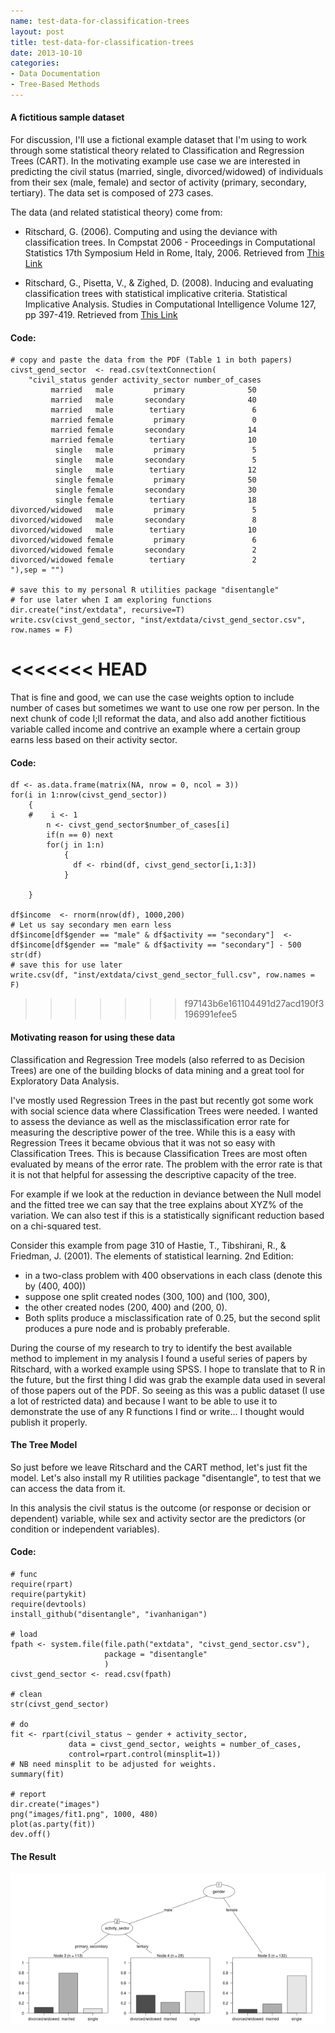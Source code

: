 ```yaml
---
name: test-data-for-classification-trees
layout: post
title: test-data-for-classification-trees
date: 2013-10-10
categories:
- Data Documentation
- Tree-Based Methods
---
```

#### A fictitious sample dataset
For discussion, I'll use a fictional example dataset that I'm using to work through some statistical theory related to Classification and Regression Trees (CART).
In the motivating example use case we are interested in predicting the civil status (married, single, divorced/widowed) of individuals from their sex (male, female) and sector of activity (primary, secondary, tertiary). The data set is composed of 273 cases.

The data (and related statistical theory) come from:

- Ritschard, G. (2006). Computing and using the deviance with classification trees. In Compstat 2006 - Proceedings in Computational Statistics 17th Symposium Held in Rome, Italy, 2006. Retrieved from [This Link](http://mephisto.unige.ch/pub/publications/gr/ritschard_compstat06.pdf)

- Ritschard, G., Pisetta, V., & Zighed, D. (2008). Inducing and evaluating classification trees with statistical implicative criteria. Statistical Implicative Analysis. Studies in Computational Intelligence Volume 127, pp 397-419. Retrieved from [This Link](http://mephisto.unige.ch/pub/publications/gr/ritsch-pisetta-zighed_bookGras_rev.pdf)

#### Code:
    # copy and paste the data from the PDF (Table 1 in both papers)
    civst_gend_sector  <- read.csv(textConnection(
        "civil_status gender activity_sector number_of_cases
             married   male         primary              50
             married   male       secondary              40
             married   male        tertiary               6
             married female         primary               0
             married female       secondary              14
             married female        tertiary              10
              single   male         primary               5
              single   male       secondary               5
              single   male        tertiary              12
              single female         primary              50
              single female       secondary              30
              single female        tertiary              18
    divorced/widowed   male         primary               5
    divorced/widowed   male       secondary               8
    divorced/widowed   male        tertiary              10
    divorced/widowed female         primary               6
    divorced/widowed female       secondary               2
    divorced/widowed female        tertiary               2
    "),sep = "")

    # save this to my personal R utilities package "disentangle" 
    # for use later when I am exploring functions
    dir.create("inst/extdata", recursive=T)
    write.csv(civst_gend_sector, "inst/extdata/civst_gend_sector.csv", row.names = F)

<<<<<<< HEAD
=======
<p></p>

That is fine and good, we can use the case weights option to include number of cases but sometimes we want to use one row per person.
In the next chunk of code I;ll reformat the data, and also add another fictitious variable called income and contrive an example where a certain group earns less based on their activity sector.

#### Code:
    df <- as.data.frame(matrix(NA, nrow = 0, ncol = 3))
    for(i in 1:nrow(civst_gend_sector))
        {
        #    i <- 1
            n <- civst_gend_sector$number_of_cases[i]
            if(n == 0) next
            for(j in 1:n)
                {
                  df <- rbind(df, civst_gend_sector[i,1:3])              
                }
     
        }

    df$income  <- rnorm(nrow(df), 1000,200)
    # Let us say secondary men earn less
    df$income[df$gender == "male" & df$activity == "secondary"]  <- df$income[df$gender == "male" & df$activity == "secondary"] - 500
    str(df)
    # save this for use later
    write.csv(df, "inst/extdata/civst_gend_sector_full.csv", row.names = F)

>>>>>>> f97143b6e161104491d27acd190f3196991efee5
#### Motivating reason for using these data
Classification and Regression Tree models (also referred to as Decision Trees) are one of the building blocks of data mining and a great tool for Exploratory Data Analysis.

I've mostly used Regression Trees in the past but recently got some work with social science data where Classification Trees were needed.  I wanted to assess the deviance as well as the misclassification error rate for measuring the descriptive power of the tree.  While this is a easy with Regression Trees it became obvious that it was not so easy with Classification Trees.  This is because Classification Trees are most often evaluated by means of the error rate. The problem with the error rate is that it is not that helpful for assessing the descriptive capacity of the tree.

For example if we look at the reduction in deviance between the Null model and the fitted tree we can say that the tree explains about XYZ% of the variation. We can also test if this is a statistically significant reduction based on a chi-squared test.

Consider this example from page 310 of Hastie, T., Tibshirani, R., & Friedman, J. (2001). The elements of statistical learning. 2nd Edition:

- in a two-class problem with 400 observations in each class (denote this by (400, 400))
- suppose one split created nodes (300, 100) and (100, 300), 
- the other created nodes (200, 400) and (200, 0). 
- Both splits produce a misclassification rate of 0.25, but the second split produces a pure node and is probably preferable.

During the course of my research to try to identify the best available method to implement in my analysis I found a useful series of papers by Ritschard, with a worked example using SPSS.  I hope to translate that to R in the future, but the first thing I did was grab the example data used in several of those papers out of the PDF.  So seeing as this was a public dataset (I use a lot of restricted data) and because I want to be able to use it to demonstrate the use of any R functions I find or write... I thought would publish it properly.  

#### The Tree Model
So just before we leave Ritschard and the CART method, let's just fit the model.  Let's also install my R utilities package "disentangle", to test that we can access the data from it.

In this analysis the civil status is the outcome (or response or decision or dependent) variable, while sex and activity sector are the predictors (or condition or independent variables). 

#### Code: 
    # func
    require(rpart)
    require(partykit) 
    require(devtools)
    install_github("disentangle", "ivanhanigan")
    
    # load
    fpath <- system.file(file.path("extdata", "civst_gend_sector.csv"),
                         package = "disentangle"
                         )
    civst_gend_sector <- read.csv(fpath)

    # clean
    str(civst_gend_sector)
    
    # do
    fit <- rpart(civil_status ~ gender + activity_sector,
                 data = civst_gend_sector, weights = number_of_cases,
                 control=rpart.control(minsplit=1))
    # NB need minsplit to be adjusted for weights.
    summary(fit)
      
    # report
    dir.create("images")
    png("images/fit1.png", 1000, 480)
    plot(as.party(fit))
    dev.off()

#### The Result
![fit1.png](/images/fit1.png)

